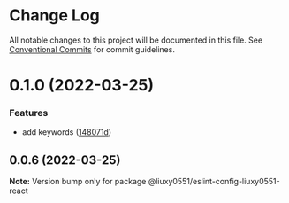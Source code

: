 # Change Log

All notable changes to this project will be documented in this file.
See [Conventional Commits](https://conventionalcommits.org) for commit guidelines.

# 0.1.0 (2022-03-25)


### Features

* add keywords ([148071d](https://github.com/liuxy0551/eslint-config-liuxy0551/commit/148071d01d62e92ae9c6b0e6ad9840b03c9bb39f))





## 0.0.6 (2022-03-25)

**Note:** Version bump only for package @liuxy0551/eslint-config-liuxy0551-react
